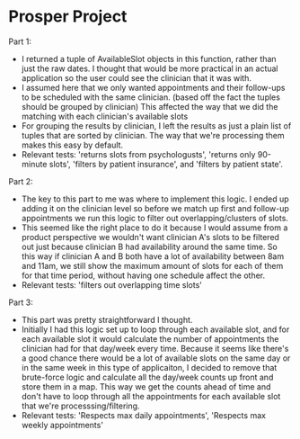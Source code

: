 <h1>Prosper Project</h1>

Part 1:
- I returned a tuple of AvailableSlot objects in this function, rather than just the raw dates. I thought that would be more practical in an actual application so the user could see the clinician that it was with.
- I assumed here that we only wanted appointments and their follow-ups to be scheduled with the same clinician. (based off the fact the tuples should be grouped by clinician) This affected the way that we did the matching with each clinician's available slots
- For grouping the results by clinician, I left the results as just a plain list of tuples that are sorted by clinician. The way that we're processing them makes this easy by default.
- Relevant tests: 'returns slots from psychologusts', 'returns only 90-minute slots', 'filters by patient insurance', and 'filters by patient state'. 

Part 2:
- The key to this part to me was where to implement this logic. I ended up adding it on the clinician level so before we match up first and follow-up appointments we run this logic to filter out overlapping/clusters of slots.
- This seemed like the right place to do it because I would assume from a product perspective we wouldn't want clinician A's slots to be filtered out just because clinician B had availability around the same time. So this way if clinician A and B both have a lot of availability between 8am and 11am, we still show the maximum amount of slots for each of them for that time period, without having one schedule affect the other.
- Relevant tests: 'filters out overlapping time slots'

Part 3:
- This part was pretty straightforward I thought.
- Initially I had this logic set up to loop through each available slot, and for each available slot it would calculate the number of appointments the clinician had for that day/week every time. Because it seems like there's a good chance there would be a lot of available slots on the same day or in the same week in this type of applicaiton, I decided to remove that brute-force logic and calculate all the day/week counts up front and store them in a map. This way we get the counts ahead of time and don't have to loop through all the appointments for each available slot that we're processsing/filtering.
- Relevant tests: 'Respects max daily appointments', 'Respects max weekly appointments'
